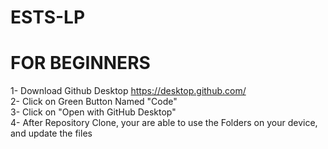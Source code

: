 # ESTS-LP
# FOR BEGINNERS
1- Download Github Desktop https://desktop.github.com/ <br>
2- Click on Green Button Named "Code" <br>
3- Click on "Open with GitHub Desktop" <br>
4- After Repository Clone, your are able to use the Folders on your device, and update the files <br>
